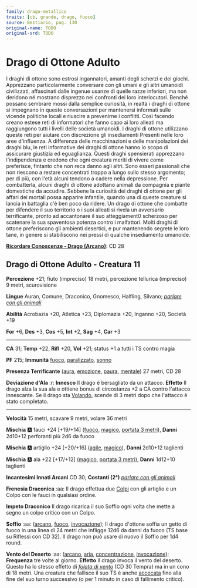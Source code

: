 ```yaml
---
family: drago-metallico
traits: [cb, grande, drago, fuoco]
source: Bestiario, pag. 130
original-name: TODO
original-srd: TODO
---
```


# Drago di Ottone Adulto

I draghi di ottone sono estrosi ingannatori, amanti degli scherzi e dei giochi. Apprezzano particolarmente conversare con gli umani e gli altri umanoidi civilizzati, affascinati dalle ingenue usanze di quelle razze inferiori, ma non deridono né mostrano disprezzo nei confronti dei loro interlocutori. Benché possano sembrare mossi dalla semplice curiosità, in realtà i draghi di ottone si impegnano in queste conversazioni per mantenersi informati sulle vicende politiche locali e riuscire a prevenirne i conflitti. Così facendo creano estese reti di informatori che fanno capo ai loro alleati ma raggiungono tutti i livelli delle società umanoidi. I draghi di ottone utilizzano queste reti per aiutare con discrezione gli insediamenti Presenti nelle loro aree d'influenza. A differenza delle macchinazioni e delle manipolazioni dei draghi blu, le reti informative dei draghi di ottone hanno lo scopo di assicurare giustizia ed eguaglianza. Questi draghi spensierati apprezzano l'indipendenza e credono che ogni creatura meriti di vivere come preferisce, fintanto che non reca danno agli altri. Sono esseri passionali che non riescono a restare concentrati troppo a lungo sullo stesso argomento; per di più, con l'età alcuni tendono a cadere nella depressione. Per combatterla, alcuni draghi di ottone adottano animali da compagnia e piante domestiche da accudire. Sebbene la curiosità dei draghi di ottone per gli affari dei mortali possa apparire infantile, quando una di queste creature si lancia in battaglia c'è ben poco da ridere. Un drago di ottone che combatte per difendere il suo territorio o i suoi alleati si rivela un avversario terrificante, pronto ad accantonare il suo atteggiament0 scherzoso per scatenare la sua spaventosa potenza contro i malfattori. Molti draghi di ottone preferiscono gli ambienti desertici, e pur mantenendo segrete le loro tane, in genere si stabiliscono nei pressi di qualche insediamento umanoide.

**[Ricordare Conoscenze - Drago (Arcano)](/azioni/ricordare-conoscenze)**: CD 28

## Drago di Ottone Adulto - Creatura 11

**Percezione** +21; fiuto (impreciso) 18 metri, percezione tellurica (impreciso) 9 metri, scurovisione

**Lingue** Auran, Comune, Draconico, Gnomesco, Halfling, Silvano; *[parlare con gli animali](/incantesimi/parlare-con-gli-animali)*

**Abilità** Acrobazia +20, Atletica +23, Diplomazia +20, Inganno +20, Società +19

**For** +6, **Des** +3, **Cos** +5, **Int** +2, **Sag** +4, **Car** +3

***

**CA** 31; **Temp** +22, **Rifl** +20, **Vol** +21; status +1 a tutti i TS contro magia

**PF** 215; **Immunità** [fuoco](/tratti/fuoco), [paralizzato](/tratti/paralizzato), [sonno](/tratti/sonno)

**Presenza Terrificante** ([aura](/tratti/aura), [emozione](/tratti/emozione), [paura](/tratti/paura), [mentale](/tratti/mentale)) 27 metri, CD 28

**Deviazione d'Ala** :r: **Innesco** Il drago è bersagliato da un attacco. **Effetto** Il drago alza la sua ala e ottiene bonus di circostanza +2 a CA contro l'attacco innescante. Se il drago sta [Volando](/azioni/volare), scende di 3 metri dopo che l'attacco è stato completato.

***

**Velocità** 15 metri, scavare 9 metri, volare 36 metri

**Mischia** :a: fauci +24 \[+19/+14] ([fuoco](/tratti/fuoco), [magico](/tratti/magico), [portata 3 metri](/tratti/portata)), **Danni** 2d10+12 perforanti più 2d6 da fuoco

**Mischia** :a: artiglio +24 \[+20/+16] ([agile](/tratti/agile), [magico](/tratti/magico)), **Danni** 2d10+12 taglienti

**Mischia** :a: ala +22 \[+17/+12] ([magico](/tratti/magico), [portata 3 metri](/tratti/portata)), **Danni** 1d12+10 taglienti

**Incantesimi Innati Arcani** CD 30; **Costanti (2°)** *[parlare con gli animali](/incantesimi/parlare-con-gli-animali)*

**Frenesia Draconica** :aa: Il drago effettua due [Colpi](/azioni/colpire) con gli artiglio e un Colpo con le fauci in qualsiasi ordine.

**Impeto Draconico** Il drago ricarica il suo Soffio ogni volta che mette a segno un colpo critico con un Colpo.

**Soffio** :aa: ([arcano](/tratti/arcano), [fuoco](/tratti/fuoco), [invocazione](/tratti/invocazione)); Il drago d'ottone soffia un getto di fuoco in una linea di 24 metri che infligge 12d6 da danni da fuoco (TS base su Riflessi con CD 32). Il drago non può usare di nuovo il Soffio per 1d4 round.

**Vento del Deserto** :aa: ([arcano](/tratti/arcano), [aria](/tratti/aria), [concentrazione](/tratti/concentrazione), [invocazione](/tratti/invocazione)); **Frequenza** tre volte al giorno. **Effetto** Il drago invoca il vento del deserto. Questo ha lo stesso effetto di *[folata di vento](/incantesimi/folata-di-vento)* (CD 30 Tempra) ma in un cono di 18 metri. Una creatura che fallisce il suo TS è anche [accecata](/condizioni/accecato) fino alla fine del suo turno successivo (o per 1 minuto in caso di fallimento critico).
